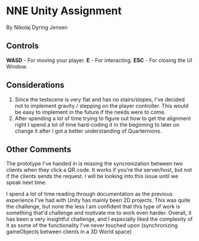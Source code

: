# NNE Unity Assignment

By Nikolaj Dyring Jensen

## Controls

**WASD** - For moving your player.
**E** - For interacting.
**ESC** - For closing the UI Window.

## Considerations

1. Since the testscene is very flat and has no stairs/slopes, I've decided not to implement gravity / stepping on the player controller. This would be easy to implement in the future if the needs were to come.
2. After spending a lot of time trying to figure out how to get the alignment right I spend a lot of time hard-coding it in the beginning to later on change it after I got a better understanding of Quarternions.

## Other Comments
The prototype I've handed in is missing the syncronization between two clients when they click a QR code. It works if you're the server/host, but not if the clients sends the request. I will be looking into this issue until we speak next time.

I spend a lot of time reading through documentation as the previous experience I've had with Unity has mainly been 2D projects. This was quite the challenge, but none the less I am confident that this type of work is something that'd challenge and motivate me to work even harder. Overall, it has been a very insightful challenge, and I especially liked the complexity of it as some of the functionality I've never touched upon (synchronizing gameObjects between clients in a 3D World space)